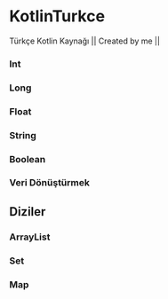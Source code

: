 # KotlinTurkce
Türkçe Kotlin Kaynağı || Created by me ||

### Int
### Long
### Float
### String
### Boolean
### Veri Dönüştürmek
## Diziler
### ArrayList
### Set 
### Map
